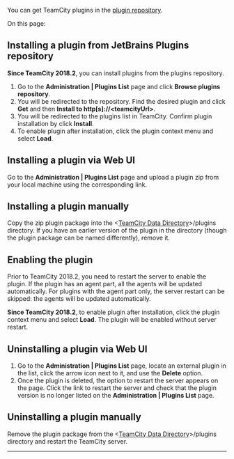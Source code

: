 [//]: # (title: Installing Additional Plugins)
[//]: # (auxiliary-id: Installing Additional Plugins)
You can get TeamCity plugins in the [plugin repository](https://plugins.jetbrains.com/?teamcity).

On this page:

<tag-list of="chapter" mode="tree" depth="5"/>

## Installing a plugin from JetBrains Plugins repository

__Since TeamCity 2018.2__, you can install plugins from the plugins repository.

1. Go to the __Administration | Plugins List__ page and click __Browse plugins repository__.
2. You will be redirected to the repository. Find the desired plugin and click __Get__ and then __Install to http[s]://\<teamcityUrl\>__.
3. You will be redirected to the plugins list in TeamCity. Confirm plugin installation by click __Install__.
4. To enable plugin after installation, click the plugin context menu and select __Load__. 

## Installing a plugin via Web UI

Go to the __Administration | Plugins List__ page and upload a plugin zip from your local machine using the corresponding link.

## Installing a plugin manually

Copy the zip plugin package into the \<[TeamCity Data Directory](teamcity-data-directory.md)\>/plugins  directory. If you have an earlier version of the plugin in the directory (though the plugin package can be named differently), remove it.


## Enabling the plugin

Prior to TeamCity 2018.2, you need to restart the server to enable the plugin. If the plugin has an agent part, all the agents will be updated automatically. For plugins with the agent part only, the server restart can be skipped: the agents will be updated automatically.

__Since TeamCity 2018.2__, to enable plugin after installation, click the plugin context menu and select __Load__. The plugin will be enabled without server restart.

## Uninstalling a plugin via Web UI

1. Go to the __Administration | Plugins List__ page, locate an external plugin in the list, click the arrow icon next to it, and use the __Delete__ option. 
2. Once the plugin is deleted, the option to restart the server appears on the page. Click the link to restart the server and check that the plugin version is no longer listed on the __Administration | Plugins List__ page.


## Uninstalling a plugin manually

Remove the plugin package from the \<[TeamCity Data Directory](teamcity-data-directory.md)\>/plugins directory and restart the TeamCity server.

__ __